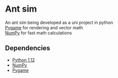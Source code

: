 
# Ant sim

An ant sim being developed as a uni project in python <br>
[Pygame](www.pygame.org/news) for rendering and vector math <br>
[NumPy](https://numpy.org/) for fast math calculations

## Dependencies

+ [Python 1.12](www.python.org/downloads/)
+ [NumPy](https://numpy.org/)
+ [Pygame](www.pygame.org/news)